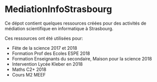 # MediationInfoStrasbourg


Ce dépot contient quelques ressources créées pour des activités de médiation scientifique en informatique à Strasbourg.

Ces ressources ont été utilisées pour:
- Fête de la science 2017 et 2018
- Formation Prof des Ecoles ESPE 2018
- Formation Enseignants du secondaire, Maison pour la science 2018
- Intervention Lycée Kleber en 2018
- Maths C2+ 2018
- Cours M2 MEEF


